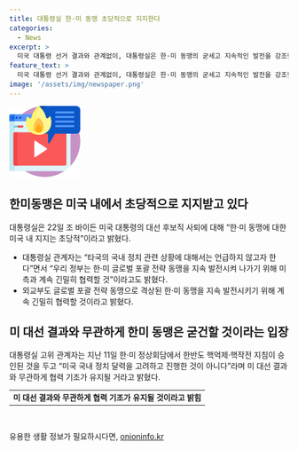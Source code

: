 ```yaml
---
title: 대통령실 한·미 동맹 초당적으로 지지한다
categories:
  - News
excerpt: >
  미국 대통령 선거 결과와 관계없이, 대통령실은 한·미 동맹의 굳세고 지속적인 발전을 강조했습니다. 또한, 한국 정부와의 글로벌 포괄 전략 동맹을 강화하기 위해 미국과 긴밀히 협력할 것이라 밝혀졌습니다. 한국 및 미국 외교부도 이에 동의하며, 한·미 동맹의 지속 발전을 위해 노력할 것을 강조했습니다. 또한, 이번 동맹의 강화는 미국 내 정치적 상황과 무관하며, 협력 기조가 변하지 않을 것이라고 대통령실 고위 관계자가 강조했습니다.
feature_text: >
  미국 대통령 선거 결과와 관계없이, 대통령실은 한·미 동맹의 굳세고 지속적인 발전을 강조했습니다. 또한, 한국 정부와의 글로벌 포괄 전략 동맹을 강화하기 위해 미국과 긴밀히 협력할 것이라 밝혀졌습니다. 한국 및 미국 외교부도 이에 동의하며, 한·미 동맹의 지속 발전을 위해 노력할 것을 강조했습니다. 또한, 이번 동맹의 강화는 미국 내 정치적 상황과 무관하며, 협력 기조가 변하지 않을 것이라고 대통령실 고위 관계자가 강조했습니다.
image: '/assets/img/newspaper.png'
---
```


<p><img src="/assets/img/news.png" alt="rentncar 속보" /></p>

<h2 data-ke-size="size26">한미동맹은 미국 내에서 초당적으로 지지받고 있다</h2>

<p data-ke-size="size16">대통령실은 22일 조 바이든 미국 대통령의 대선 후보직 사퇴에 대해 “한·미 동맹에 대한 미국 내 지지는 초당적”이라고 밝혔다.</p>

<ul>
  <li>대통령실 관계자는 “타국의 국내 정치 관련 상황에 대해서는 언급하지 않고자 한다”면서 “우리 정부는 한·미 글로벌 포괄 전략 동맹을 지속 발전시켜 나가기 위해 미측과 계속 긴밀히 협력할 것”이라고도 밝혔다.</li>
  <li>외교부도 글로벌 포괄 전략 동맹으로 격상된 한·미 동맹을 지속 발전시키기 위해 계속 긴밀히 협력할 것이라고 밝혔다.</li>
</ul>

<h2 data-ke-size="size26">미 대선 결과와 무관하게 한미 동맹은 굳건할 것이라는 입장</h2>

<p data-ke-size="size16">대통령실 고위 관계자는 지난 11일 한·미 정상회담에서 한반도 핵억제·핵작전 지침이 승인된 것을 두고 “미국 국내 정치 달력을 고려하고 진행한 것이 아니다”라며 미 대선 결과와 무관하게 협력 기조가 유지될 거라고 밝혔다.</p>

<table>
  <tr>
    <td style="text-align: center; height: 17px;"><b>미 대선 결과와 무관하게 협력 기조가 유지될 것이라고 밝힘</b></td>
  </tr>
</table>

<p data-ke-size="size16">&nbsp;</p>
유용한 생활 정보가 필요하시다면, <a href="https://onioninfo.kr" rel="dofollow">onioninfo.kr</a>


